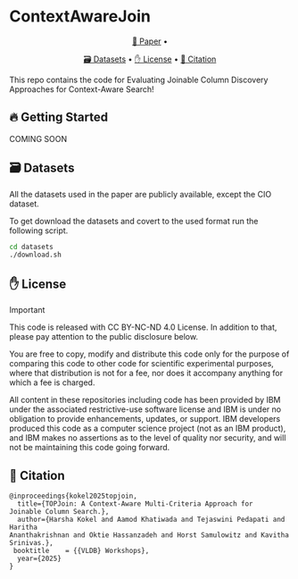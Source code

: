# ContextAwareJoin

<p align="center">
    <a href="#">📄 Paper</a> • 
</p>

<p align="center">
    <a href="#%EF%B8%8F-datasets">🗃️ Datasets</a> • 
    <a href="#-license">✋ License</a> •
    <a href="#-citation">📜 Citation</a>
</p>



This repo contains the code for Evaluating Joinable Column Discovery Approaches for Context-Aware Search!

## 🔥 Getting Started

COMING SOON

## 🗃️ Datasets

All the datasets used in the paper are publicly available, except the CIO dataset. 

To get download the datasets and covert to the used format run the following script.

```bash
cd datasets
./download.sh
```

## ✋ License

> [!IMPORTANT]
> 
> This code is released with CC BY-NC-ND 4.0 License. In addition to that, please pay attention to the public disclosure below.

You are free to copy, modify and distribute this code only for the purpose of comparing this code to other code for scientific experimental purposes, where that distribution is not for a fee, nor does it accompany anything for which a fee is charged.

All content in these repositories including code has been provided by IBM under the associated restrictive-use software license and IBM is under no obligation to provide enhancements, updates, or support. IBM developers produced this code as a computer science project (not as an IBM product), and IBM makes no assertions as to the level of quality nor security, and will not be maintaining this code going forward.


## 📜 Citation

```
@inproceedings{kokel2025topjoin,
  title={TOPJoin: A Context-Aware Multi-Criteria Approach for
Joinable Column Search.},
  author={Harsha Kokel and Aamod Khatiwada and Tejaswini Pedapati and Haritha
Ananthakrishnan and Oktie Hassanzadeh and Horst Samulowitz and Kavitha
Srinivas.},
 booktitle    = {{VLDB} Workshops},
  year={2025}
}
```
